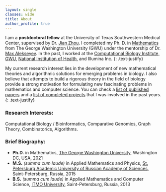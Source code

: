 ```yaml
---
layout: single
classes: wide
title: About
author_profile: true
---
```


I am a **postdoctoral fellow** at the University of Texas Southwestern Medical Center, supervised by Dr. [Jian Zhou](https://zhoulab.io/thepi). I completed my Ph. D. in [Mathematics](https://math.columbian.gwu.edu/) from The George Washington University (GWU) under the mentorship of Dr. [Max Alekseyev](https://home.gwu.edu/~maxal/). In the past, I worked at the [Computational Biology Institute, GWU](https://cbi.gwu.edu), [National Institution of Health](https://genomeinformatics.github.io/), and Illumina Inc. 
{: .text-justify}

My current research interest lies in the development of new mathematical theories and algorithmic solutions for emerging problems in biology. I also believe that attempts to build a rigorous theory in the field of biology provide a strong motivation for formulating new fascinating problems in mathematics and computer science. You can check a [list of published papers](/publications) and a [list of completed projects](/software) that I was involved in the past years. 
{: .text-justify}

### Research Interests:
Computational Biology / Bioinformatics, Comparative Genomics, Graph Theory, Combinatorics, Algorithms.

### Brief Biography:
* **Ph.D.** in Mathematics, [The George Washington University](https://www.gwu.edu/), Washington DC, USA, 2021 
* **M.S.** *(summa cum laude)* in Applied Mathematics and Physics, [St. Petersburg Academic University of Russian Academy of Sciences](http://mit.spbau.ru/en/about), Saint-Petersburg, Russia, 2015
* **B.S.** *(summa cum laude)* in Applied Mathematics and Computer Science, [ITMO University](http://en.ifmo.ru/en/), Saint-Petersburg, Russia, 2013

